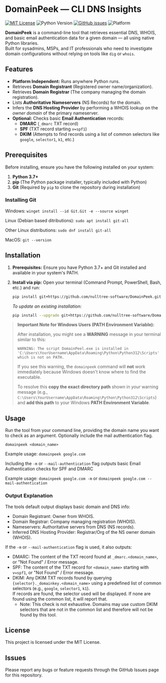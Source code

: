 # DomainPeek — CLI DNS Insights

[![MIT License](https://img.shields.io/badge/license-MIT-green.svg)](LICENSE)
![Python Version](https://img.shields.io/badge/python-3.7%2B-blue)
[![GitHub issues](https://img.shields.io/github/issues/nulltree-software/DomainPeek)](https://github.com/nulltree-software/DomainPeek/issues)
![Platform](https://img.shields.io/badge/platform-windows%20%7C%20macOS%20%7C%20linux-lightgrey)

**DomainPeek** is a command-line tool that retrieves essential DNS, WHOIS, and basic email authentication data for a given domain — all using native Python libraries.  
Built for sysadmins, MSPs, and IT professionals who need to investigate domain configurations without relying on tools like `dig` or `whois`.


## Features

*   **Platform Independent:** Runs anywhere Python runs.
*   Retrieves **Domain Registrant** (Registered owner name/organization).
*   Retrieves **Domain Registrar** (The company managing the domain registration).
*   Lists **Authoritative Nameservers** (NS Records) for the domain.
*   Infers the **DNS Hosting Provider** by performing a WHOIS lookup on the *owner domain* of the primary nameserver.
*   **Optional:** Checks basic **Email Authentication** records:
    *   **DMARC** (`_dmarc` TXT record)
    *   **SPF** (TXT record starting `v=spf1`)
    *   **DKIM** (Attempts to find records using a list of common selectors like `google`, `selector1`, `k1`, etc.)


## Prerequisites

Before installing, ensure you have the following installed on your system:

1.  **Python 3.7+**
2.  **pip** (The Python package installer, typically included with Python)
3.  **Git** (Required by `pip` to clone the repository during installation)

### Installing Git

Windows: `winget install --id Git.Git -e --source winget`

Linux (Debian based ditributions): `sudo apt install git-all`

Other Linux distributions: `sudo dnf install git-all`

MacOS: `git --version`


## Installation

1.  **Prerequisites:** Ensure you have Python 3.7+ and Git installed and available in your system's PATH.
2.  **Install via pip:** Open your terminal (Command Prompt, PowerShell, Bash, etc.) and run:

    ```bash
    pip install git+https://github.com/nulltree-software/DomainPeek.git
    ```

    *To update an existing installation:*

    ```bash
    pip install --upgrade git+https://github.com/nulltree-software/DomainPeek.git
    ```

> **Important Note for Windows Users (PATH Environment Variable):**
>
> After installation, you might see a **WARNING** message in your terminal similar to this:
> ```
> WARNING: The script DomainPeel.exe is installed in 'C:\Users\YourUsername\AppData\Roaming\Python\Python312\Scripts' which is not on PATH.
> ```
> If you see this warning, the `domainpeek` command will **not** work immediately because Windows doesn't know where to find the executable.
>
> To resolve this **copy the exact directory path** shown in *your* warning message (e.g., `C:\Users\YourUsername\AppData\Roaming\Python\Python312\Scripts`) and **add this path** to your Windows **PATH Environment Variable**.


## Usage

Run the tool from your command line, providing the domain name you want to check as an argument. Optionally include the mail authentication flag.

`domainpeek <domain_name>`

Example usage: `domainpeek google.com`


Including the `-m` or `--mail-authentication` flag outputs basic Email Authentication checks for SPF and DMARC

Example usage: `domainpeek google.com -m` or `domainpeek google.com --mail-authentication`


### Output Explanation

The tools default output displays basic domain and DNS info:
* Domain Registrant: Owner from WHOIS.
* Domain Registrar: Company managing registration (WHOIS).
* Nameservers: Authoritative servers from DNS (NS records).
* Inferred DNS Hosting Provider: Registrar/Org of the NS owner domain (WHOIS).

If the `-m` or `--mail-authentication` flag is used, it also outputs:
* DMARC: The content of the TXT record found at `_dmarc.<domain_name>`, or "Not Found" / Error message.
* SPF: The content of the TXT record for `<domain_name>` starting with `v=spf1`, or "Not Found" / Error message.
* DKIM: Any DKIM TXT records found by querying `{selector}._domainkey.<domain_name>` using a predefined list of common selectors (e.g., `google`, `selector1`, `k1`).  
If records are found, the selector used will be displayed. If none are found using the common list, it will report that.
    * Note: This check is not exhaustive. Domains may use custom DKIM selectors that are not in the common list and therefore will not be found by this tool.

## License

This project is licensed under the MIT License.


## Issues

Please report any bugs or feature requests through the GitHub Issues page for this repository.